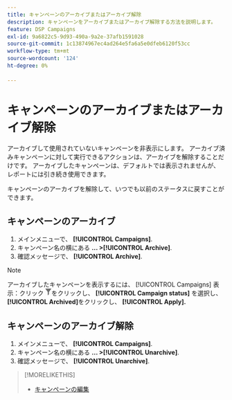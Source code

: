 ```yaml
---
title: キャンペーンのアーカイブまたはアーカイブ解除
description: キャンペーンをアーカイブまたはアーカイブ解除する方法を説明します。
feature: DSP Campaigns
exl-id: 9a6822c5-9d93-490a-9a2e-37afb1591028
source-git-commit: 1c13874967ec4ad264e5fa6a5e0dfeb6120f53cc
workflow-type: tm+mt
source-wordcount: '124'
ht-degree: 0%

---
```


# キャンペーンのアーカイブまたはアーカイブ解除

アーカイブして使用されていないキャンペーンを非表示にします。 アーカイブ済みキャンペーンに対して実行できるアクションは、アーカイブを解除することだけです。 アーカイブしたキャンペーンは、デフォルトでは表示されませんが、レポートには引き続き使用できます。

キャンペーンのアーカイブを解除して、いつでも以前のステータスに戻すことができます。

## キャンペーンのアーカイブ

1. メインメニューで、 **[!UICONTROL Campaigns]**.
1. キャンペーン名の横にある  **... >[!UICONTROL Archive]**.
1. 確認メッセージで、 **[!UICONTROL Archive]**.

>[!NOTE]
>
>アーカイブしたキャンペーンを表示するには、 [!UICONTROL Campaigns] 表示：クリック ![フィルターボタン](/help/dsp/assets/filter.png)をクリックし、 **[!UICONTROL Campaign status]** を選択し、 **[!UICONTROL Archived]**&#x200B;をクリックし、 **[!UICONTROL Apply].**

## キャンペーンのアーカイブ解除

1. メインメニューで、 **[!UICONTROL Campaigns]**.
1. キャンペーン名の横にある  **... >[!UICONTROL Unarchive]**.
1. 確認メッセージで、 **[!UICONTROL Unarchive]**.

>[!MORELIKETHIS]
>
>* [キャンペーンの編集](campaign-edit.md)


